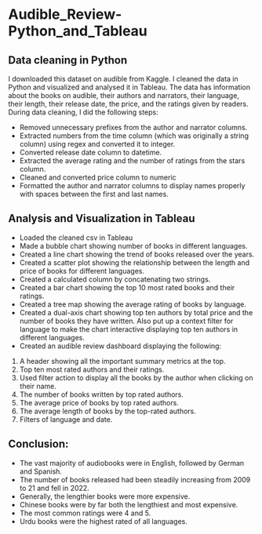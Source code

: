 # Audible_Review-Python_and_Tableau
## Data cleaning in Python
I downloaded this dataset on audible from Kaggle.  I cleaned the data in Python and visualized and analysed it in Tableau. The data has information about the books on audible, their authors and narrators, their language, their length, their release date, the price, and the ratings given by readers.
During data cleaning, I did the following steps:
-	Removed unnecessary prefixes from the author and narrator columns.
-	Extracted numbers from the time column (which was originally a string column) using regex and converted it to integer.
-	Converted release date column to datetime.
-	Extracted the average rating and the number of ratings from the stars column.
-	Cleaned and converted price column to numeric
-	Formatted the author and narrator columns to display names properly with spaces between the first and last names.

## Analysis and Visualization in Tableau

-	Loaded the cleaned csv in Tableau
-	Made a bubble chart showing number of books in different languages.
-	Created a line chart showing the trend of books released over the years.
-	Created a scatter plot showing the relationship between the length and price of books for different languages.
-	Created a calculated column by concatenating two strings.
-	Created a bar chart showing the top 10 most rated books and their ratings.
-	Created a tree map showing the average rating of books by language.
-	Created a dual-axis chart showing top ten authors by total price and the number of books they have written. Also put up a context filter for language to make the chart interactive displaying top ten authors in different languages.
-	Created an audible review dashboard displaying the following:
1.	A header showing all the important summary metrics at the top.
2.	Top ten most rated authors and their ratings. 
3.	Used filter action to display all the books by the author when clicking on their name.
4.	The number of books written by top rated authors.
5.	The average price of books by top rated authors.
6.	The average length of books by the top-rated authors.
7.	Filters of language and date.

## Conclusion:
- The vast majority of audiobooks were in English, followed by German and Spanish.
- The number of books released had been steadily increasing from 2009 to 21 and fell in 2022.
- Generally, the lengthier books were more expensive. 
- Chinese books were by far both the lengthiest and most expensive.
- The most common ratings were 4 and 5.
- Urdu books were the highest rated of all languages.
